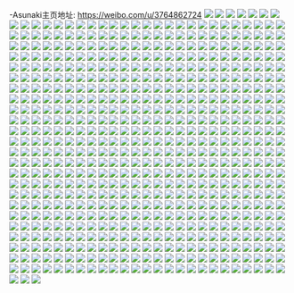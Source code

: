 -Asunaki主页地址: https://weibo.com/u/3764862724 
![](https://wx4.sinaimg.cn/mw2000/e0673f04gy1h95zoyh9xyj20rf10k48s.jpg) 
![](https://wx4.sinaimg.cn/mw2000/e0673f04gy1h95zozw735j21sc2dsb29.jpg) 
![](https://wx4.sinaimg.cn/mw2000/e0673f04gy1h95zp4884jj21201eoqmi.jpg) 
![](https://wx4.sinaimg.cn/mw2000/e0673f04gy1h95zp55djcj20zu20577t.jpg) 
![](https://wx4.sinaimg.cn/mw2000/e0673f04gy1h95zpirlq3j20t9131dtb.jpg) 
![](https://wx4.sinaimg.cn/mw2000/e0673f04gy1h915a7apiej22c0340npf.jpg) 
![](https://wx4.sinaimg.cn/mw2000/e0673f04gy1h915a9j4arj21qp2dsnpd.jpg) 
![](https://wx4.sinaimg.cn/mw2000/e0673f04gy1h915adjakkj22c0340e83.jpg) 
![](https://wx4.sinaimg.cn/mw2000/e0673f04gy1h915ae1xvuj20hr0hfmz5.jpg) 
![](https://wx4.sinaimg.cn/mw2000/e0673f04gy1h915ajzmtuj22c0340b2a.jpg) 
![](https://wx4.sinaimg.cn/mw2000/e0673f04gy1h8u7uqfroyj22c0340e81.jpg) 
![](https://wx4.sinaimg.cn/mw2000/e0673f04gy1h8u7uk922vj21351g7tig.jpg) 
![](https://wx4.sinaimg.cn/mw2000/e0673f04gy1h8u7uplaczj21ld24ie81.jpg) 
![](https://wx4.sinaimg.cn/mw2000/e0673f04gy1h8u9urt3bpj20tm13h4ax.jpg) 
![](https://wx4.sinaimg.cn/mw2000/e0673f04gy1h8u9u593rnj219t19t1fp.jpg) 
![](https://wx4.sinaimg.cn/mw2000/e0673f04gy1h8qqw2k4kmj20u0140afh.jpg) 
![](https://wx4.sinaimg.cn/mw2000/e0673f04gy1h8qqw3yvh4j20u0140ae8.jpg) 
![](https://wx4.sinaimg.cn/mw2000/e0673f04gy1h8qqw3g4b4j20u014043b.jpg) 
![](https://wx4.sinaimg.cn/mw2000/e0673f04gy1h8kn199mrqj226g2wmx6p.jpg) 
![](https://wx4.sinaimg.cn/mw2000/e0673f04gy1h8kn173beuj22c03404qq.jpg) 
![](https://wx4.sinaimg.cn/mw2000/e0673f04gy1h8kn6nt7u0j20mi0u0dip.jpg) 
![](https://wx4.sinaimg.cn/mw2000/e0673f04gy1h8kn182g6cj227h2y81ky.jpg) 
![](https://wx4.sinaimg.cn/mw2000/e0673f04gy1h8kn155xxxj21rk2cqe81.jpg) 
![](https://wx4.sinaimg.cn/mw2000/e0673f04gy1h85w9tmn3vj20u0140dlc.jpg) 
![](https://wx4.sinaimg.cn/mw2000/e0673f04gy1h85w9ssrqgj20u0140q8d.jpg) 
![](https://wx4.sinaimg.cn/mw2000/e0673f04gy1h85w9t6ywkj20u0141afb.jpg) 
![](https://wx4.sinaimg.cn/mw2000/e0673f04gy1h85w9u02v3j20p10xetc2.jpg) 
![](https://wx4.sinaimg.cn/mw2000/e0673f04gy1h7y12mg1lij21hi2n44qp.jpg) 
![](https://wx4.sinaimg.cn/mw2000/e0673f04gy1h7vnfnccjaj20w016oqcw.jpg) 
![](https://wx4.sinaimg.cn/mw2000/e0673f04gy1h7vnfnpupaj20yj1a210s.jpg) 
![](https://wx4.sinaimg.cn/mw2000/e0673f04gy1h7vndjvs7sj20si0sigrb.jpg) 
![](https://wx4.sinaimg.cn/mw2000/e0673f04gy1h7vnfo8f6zj21xo0u04fc.jpg) 
![](https://wx4.sinaimg.cn/mw2000/e0673f04gy1h7vnfmp4kvj21rc0u0qhe.jpg) 
![](https://wx4.sinaimg.cn/mw2000/e0673f04gy1h7vnfrusevj20zu25oqv5.jpg) 
![](https://wx4.sinaimg.cn/mw2000/e0673f04gy1h7vnfv6bfhj20zu1bs4hn.jpg) 
![](https://wx4.sinaimg.cn/mw2000/e0673f04gy1h7nsrfq6m7j20zu1bs13z.jpg) 
![](https://wx4.sinaimg.cn/mw2000/e0673f04gy1h7nsrdmgajj20tu13s7hi.jpg) 
![](https://wx4.sinaimg.cn/mw2000/e0673f04gy1h7nsrgwcruj20vv16htla.jpg) 
![](https://wx4.sinaimg.cn/mw2000/e0673f04gy1h7nsrina27j20uq0uqtfy.jpg) 
![](https://wx4.sinaimg.cn/mw2000/e0673f04gy1h7nsri1vfbj20zu1bsaqv.jpg) 
![](https://wx4.sinaimg.cn/mw2000/e0673f04gy1h7nsu9hn8nj22c03407wh.jpg) 
![](https://wx4.sinaimg.cn/mw2000/e0673f04gy1h7nsrccx6rj20v415hwl2.jpg) 
![](https://wx4.sinaimg.cn/mw2000/e0673f04gy1h7nsreh10jj20s80s8dnz.jpg) 
![](https://wx4.sinaimg.cn/mw2000/e0673f04gy1h7nssm47msj20zu1bsajt.jpg) 
![](https://wx4.sinaimg.cn/mw2000/e0673f04gy1h7eh9e4x8hj20qj13tn4w.jpg) 
![](https://wx4.sinaimg.cn/mw2000/e0673f04gy1h7eh7fuaacj223u35se83.jpg) 
![](https://wx4.sinaimg.cn/mw2000/e0673f04gy1h7eh7nsnavj223u35se82.jpg) 
![](https://wx4.sinaimg.cn/mw2000/e0673f04gy1h7eh7k9wqvj218v1wjdpj.jpg) 
![](https://wx4.sinaimg.cn/mw2000/e0673f04gy1h7eh8foivpj223u35s41n.jpg) 
![](https://wx4.sinaimg.cn/mw2000/e0673f04gy1h7eha7q7jej20lw0xpwk1.jpg) 
![](https://wx4.sinaimg.cn/mw2000/e0673f04gy1h7eh7qykilj221y353npd.jpg) 
![](https://wx4.sinaimg.cn/mw2000/e0673f04gy1h789q1x73uj223u35s7wi.jpg) 
![](https://wx4.sinaimg.cn/mw2000/e0673f04gy1h789ptorfhj22c0340kjm.jpg) 
![](https://wx4.sinaimg.cn/mw2000/e0673f04gy1h789pwx22dj223u35sjwx.jpg) 
![](https://wx4.sinaimg.cn/mw2000/e0673f04gy1h789psq5n7j20i60r9dj7.jpg) 
![](https://wx4.sinaimg.cn/mw2000/e0673f04gy1h789q2uqwsj22c0340e81.jpg) 
![](https://wx4.sinaimg.cn/mw2000/e0673f04gy1h789pzpwhyj223u35s7c1.jpg) 
![](https://wx4.sinaimg.cn/mw2000/e0673f04gy1h789q45jktj21oj2isqv5.jpg) 
![](https://wx4.sinaimg.cn/mw2000/e0673f04gy1h789q53ew3j21dj22ab29.jpg) 
![](https://wx4.sinaimg.cn/mw2000/e0673f04gy1h6vsnhsj4uj20kk0uutfv.jpg) 
![](https://wx4.sinaimg.cn/mw2000/e0673f04gy1h6vsmlfgu7j223u35sb29.jpg) 
![](https://wx4.sinaimg.cn/mw2000/e0673f04gy1h6vsms021xj223u35s4ca.jpg) 
![](https://wx4.sinaimg.cn/mw2000/e0673f04gy1h6vsmmexzuj223u35shdt.jpg) 
![](https://wx4.sinaimg.cn/mw2000/e0673f04gy1h6vsnidwt4j20qu1497ed.jpg) 
![](https://wx4.sinaimg.cn/mw2000/e0673f04gy1h6vsnh9p3wj20mh0xqtgq.jpg) 
![](https://wx4.sinaimg.cn/mw2000/e0673f04gy1h6vsqc46fij20n01dskan.jpg) 
![](https://wx4.sinaimg.cn/mw2000/e0673f04gy1h6vsmkr8tfj21321ml491.jpg) 
![](https://wx4.sinaimg.cn/mw2000/e0673f04gy1h6sht8dy50j211y0lc42q.jpg) 
![](https://wx4.sinaimg.cn/mw2000/e0673f04gy1h6psh3fh3rj20u0140q5s.jpg) 
![](https://wx4.sinaimg.cn/mw2000/e0673f04gy1h6psh2xj3ij20u01400yc.jpg) 
![](https://wx4.sinaimg.cn/mw2000/e0673f04gy1h6psh42ql9j20u0140ag4.jpg) 
![](https://wx4.sinaimg.cn/mw2000/e0673f04gy1h6psh0oziqj20u0140agg.jpg) 
![](https://wx4.sinaimg.cn/mw2000/e0673f04gy1h6psh1euyrj20u0140dko.jpg) 
![](https://wx4.sinaimg.cn/mw2000/e0673f04gy1h6pshw0e63j20u014078i.jpg) 
![](https://wx4.sinaimg.cn/mw2000/e0673f04gy1h6psh54igvj20u0140798.jpg) 
![](https://wx4.sinaimg.cn/mw2000/e0673f04gy1h6psh4m4l5j21hd0u0n77.jpg) 
![](https://wx4.sinaimg.cn/mw2000/e0673f04gy1h6psh01l9mj20u014076t.jpg) 
![](https://wx4.sinaimg.cn/mw2000/e0673f04gy1h6psh1wjzuj20u013xjwy.jpg) 
![](https://wx4.sinaimg.cn/mw2000/e0673f04gy1h6bok1avt3j20u01400um.jpg) 
![](https://wx4.sinaimg.cn/mw2000/e0673f04gy1h6bok0ifpij20u0140aat.jpg) 
![](https://wx4.sinaimg.cn/mw2000/e0673f04gy1h6bok2qnlyj20u0160gpz.jpg) 
![](https://wx4.sinaimg.cn/mw2000/e0673f04gy1h6bok1z7n5j20u0140wg8.jpg) 
![](https://wx4.sinaimg.cn/mw2000/e0673f04gy1h6bok3zo6tj20u0140mzf.jpg) 
![](https://wx4.sinaimg.cn/mw2000/e0673f04gy1h6c7vhg541j20u0140q51.jpg) 
![](https://wx4.sinaimg.cn/mw2000/e0673f04gy1h6c7vgtav9j20u0140go8.jpg) 
![](https://wx4.sinaimg.cn/mw2000/e0673f04gy1h63lx58p2uj21400u07dw.jpg) 
![](https://wx4.sinaimg.cn/mw2000/e0673f04gy1h63lx4okmoj21400u011p.jpg) 
![](https://wx4.sinaimg.cn/mw2000/e0673f04gy1h63lwxjs3fj20u0140dhk.jpg) 
![](https://wx4.sinaimg.cn/mw2000/e0673f04gy1h63lx1lvfoj20u0140jxb.jpg) 
![](https://wx4.sinaimg.cn/mw2000/e0673f04gy1h63lx41kj2j20u0140tgc.jpg) 
![](https://wx4.sinaimg.cn/mw2000/e0673f04gy1h63lwthkzjj20u01400xb.jpg) 
![](https://wx4.sinaimg.cn/mw2000/e0673f04gy1h63lx3es4oj20u013xajz.jpg) 
![](https://wx4.sinaimg.cn/mw2000/e0673f04gy1h63lwyl80pj20u013xadq.jpg) 
![](https://wx4.sinaimg.cn/mw2000/e0673f04gy1h63lx0pbx4j20u013x128.jpg) 
![](https://wx4.sinaimg.cn/mw2000/e0673f04gy1h61zhijlpwj20u0190n3j.jpg) 
![](https://wx4.sinaimg.cn/mw2000/e0673f04gy1h61zheihduj21910u0dgg.jpg) 
![](https://wx4.sinaimg.cn/mw2000/e0673f04gy1h61zhhdfeej20u0190wjt.jpg) 
![](https://wx4.sinaimg.cn/mw2000/e0673f04gy1h61zhg8y4xj20u0190q3i.jpg) 
![](https://wx4.sinaimg.cn/mw2000/e0673f04gy1h61zhf5bbhj21900u0wez.jpg) 
![](https://wx4.sinaimg.cn/mw2000/e0673f04gy1h61zhj7b27j20u0190q7l.jpg) 
![](https://wx4.sinaimg.cn/mw2000/e0673f04gy1h61zhgsuncj20u0190jwb.jpg) 
![](https://wx4.sinaimg.cn/mw2000/e0673f04gy1h61zhhz93lj20u019143e.jpg) 
![](https://wx4.sinaimg.cn/mw2000/e0673f04gy1h61zhfnl2wj20u0190js1.jpg) 
![](https://wx4.sinaimg.cn/mw2000/e0673f04ly1h5y8853b1aj20u0140abi.jpg) 
![](https://wx4.sinaimg.cn/mw2000/e0673f04ly1h5y885g2bbj20u0140q4g.jpg) 
![](https://wx4.sinaimg.cn/mw2000/e0673f04ly1h5y884t6tuj20u0140ta9.jpg) 
![](https://wx4.sinaimg.cn/mw2000/e0673f04ly1h5y885zw17j20u0191wg6.jpg) 
![](https://wx4.sinaimg.cn/mw2000/e0673f04ly1h5y886eaz0j20u0190jt5.jpg) 
![](https://wx4.sinaimg.cn/mw2000/e0673f04ly1h5y8870sslj20u014041f.jpg) 
![](https://wx4.sinaimg.cn/mw2000/e0673f04ly1h5y887wljqj20u0140js0.jpg) 
![](https://wx4.sinaimg.cn/mw2000/e0673f04ly1h5y888c9pfj20u0140jsp.jpg) 
![](https://wx4.sinaimg.cn/mw2000/e0673f04ly1h5y888pkg3j20u0140gnl.jpg) 
![](https://wx4.sinaimg.cn/mw2000/e0673f04gy1h5sjg4fm0pj21sc2dshdt.jpg) 
![](https://wx4.sinaimg.cn/mw2000/e0673f04gy1h5sjg78bsoj21ms26ehdt.jpg) 
![](https://wx4.sinaimg.cn/mw2000/e0673f04gy1h5sjg8aegaj21sb2dse81.jpg) 
![](https://wx4.sinaimg.cn/mw2000/e0673f04gy1h5sjg56w4qj21hh1za4nn.jpg) 
![](https://wx4.sinaimg.cn/mw2000/e0673f04gy1h5sjg91rzzj21lw257dym.jpg) 
![](https://wx4.sinaimg.cn/mw2000/e0673f04gy1h5sjg9xh99j22c0340qv5.jpg) 
![](https://wx4.sinaimg.cn/mw2000/e0673f04gy1h5qvugjpjij21hc0u0k04.jpg) 
![](https://wx4.sinaimg.cn/mw2000/e0673f04gy1h5qdw2da1aj20nh0wvwer.jpg) 
![](https://wx4.sinaimg.cn/mw2000/e0673f04gy1h5qb766e0qj20rf12e75i.jpg) 
![](https://wx4.sinaimg.cn/mw2000/e0673f04gy1h5qb74b9c0j20of0y70z7.jpg) 
![](https://wx4.sinaimg.cn/mw2000/e0673f04gy1h5qb73tjtrj20mj0w278b.jpg) 
![](https://wx4.sinaimg.cn/mw2000/e0673f04gy1h5qb71zlz0j20qd144wk2.jpg) 
![](https://wx4.sinaimg.cn/mw2000/e0673f04gy1h5qbck1zxcj20u4144t8l.jpg) 
![](https://wx4.sinaimg.cn/mw2000/e0673f04gy1h5mh6jjn4kj21k322s7wh.jpg) 
![](https://wx4.sinaimg.cn/mw2000/e0673f04gy1h5mgvt4izhj20n01dq40j.jpg) 
![](https://wx4.sinaimg.cn/mw2000/e0673f04gy1h5mgvrz5h0j20n01dqh2r.jpg) 
![](https://wx4.sinaimg.cn/mw2000/e0673f04gy1h5mgvyvodvj21sg2ds4qp.jpg) 
![](https://wx4.sinaimg.cn/mw2000/e0673f04gy1h5mgvue5tlj20n01dqaqy.jpg) 
![](https://wx4.sinaimg.cn/mw2000/e0673f04gy1h5mgvvj1htj21sc2dskjl.jpg) 
![](https://wx4.sinaimg.cn/mw2000/e0673f04gy1h5mgvzqx60j21sc2dse81.jpg) 
![](https://wx4.sinaimg.cn/mw2000/e0673f04gy1h5mgvqp9oaj20n01dqwtf.jpg) 
![](https://wx4.sinaimg.cn/mw2000/e0673f04gy1h7q6dm1lylj218g0tmq57.jpg) 
![](https://wx4.sinaimg.cn/mw2000/e0673f04gy1h5c5ya56hpj22ds1schdt.jpg) 
![](https://wx4.sinaimg.cn/mw2000/e0673f04gy1h5c5yauecjj220q1ij7wh.jpg) 
![](https://wx4.sinaimg.cn/mw2000/e0673f04gy1h5c5y8rhooj21ah1t2nc9.jpg) 
![](https://wx4.sinaimg.cn/mw2000/e0673f04gy1h5c5y84nv2j21c91vk4fm.jpg) 
![](https://wx4.sinaimg.cn/mw2000/e0673f04gy1h5c5y9guaaj21pa2dsb29.jpg) 
![](https://wx4.sinaimg.cn/mw2000/e0673f04gy1h5c5y7lod4j21tw2k9e81.jpg) 
![](https://wx4.sinaimg.cn/mw2000/e0673f04gy1h4zbqgialoj20tw0glgoh.jpg) 
![](https://wx4.sinaimg.cn/mw2000/e0673f04gy1h4pdsrq0anj20ty0ty7fz.jpg) 
![](https://wx4.sinaimg.cn/mw2000/e0673f04gy1h4pdrbok71j21f01ha7v5.jpg) 
![](https://wx4.sinaimg.cn/mw2000/e0673f04gy1h4pdrdspahj21hb1z2ka3.jpg) 
![](https://wx4.sinaimg.cn/mw2000/e0673f04gy1h4pdreojcjj21h41yuqt1.jpg) 
![](https://wx4.sinaimg.cn/mw2000/e0673f04gy1h4pdrcl25bj21b81qze7i.jpg) 
![](https://wx4.sinaimg.cn/mw2000/e0673f04gy1h4pdrajs7qj21sc2dsqv5.jpg) 
![](https://wx4.sinaimg.cn/mw2000/e0673f04gy1h4dosvp5tvj222o3407wj.jpg) 
![](https://wx4.sinaimg.cn/mw2000/e0673f04gy1h4dot7ndu1j222o340kjn.jpg) 
![](https://wx4.sinaimg.cn/mw2000/e0673f04gy1h4dot9fwfkj222o340x6p.jpg) 
![](https://wx4.sinaimg.cn/mw2000/e0673f04gy1h4dospbltoj22tn1vr4qq.jpg) 
![](https://wx4.sinaimg.cn/mw2000/e0673f04gy1h4doswpxhtj21iz1izkiy.jpg) 
![](https://wx4.sinaimg.cn/mw2000/e0673f04gy1h4dosn6bngj22d2340e81.jpg) 
![](https://wx4.sinaimg.cn/mw2000/e0673f04gy1h4dot2fwmtj21xh2w81kz.jpg) 
![](https://wx4.sinaimg.cn/mw2000/e0673f04gy1h45p03qhqej21b40yetw4.jpg) 
![](https://wx4.sinaimg.cn/mw2000/e0673f04gy1h45p06l6a1j21b70ya1kx.jpg) 
![](https://wx4.sinaimg.cn/mw2000/e0673f04gy1h45p0525dzj21b40ye4qp.jpg) 
![](https://wx4.sinaimg.cn/mw2000/e0673f04gy1h44d50hcw3j21sc2dse81.jpg) 
![](https://wx4.sinaimg.cn/mw2000/e0673f04gy1h44d54e4lvj22c0340hdv.jpg) 
![](https://wx4.sinaimg.cn/mw2000/e0673f04gy1h44d4y7t9ej22c0340b2b.jpg) 
![](https://wx4.sinaimg.cn/mw2000/e0673f04gy1h4nx9bq2mij22c03401ky.jpg) 
![](https://wx4.sinaimg.cn/mw2000/e0673f04gy1h4nx99eldtj22c0340b2b.jpg) 
![](https://wx4.sinaimg.cn/mw2000/e0673f04gy1h42zmqdescj20m10mlwjn.jpg) 
![](https://wx4.sinaimg.cn/mw2000/e0673f04gy1h42zml2vvbj20u01407hx.jpg) 
![](https://wx4.sinaimg.cn/mw2000/e0673f04gy1h42zmn0i8sj21sc2ds4qq.jpg) 
![](https://wx4.sinaimg.cn/mw2000/e0673f04gy1h42zmoo4ebj21sc2dskjm.jpg) 
![](https://wx4.sinaimg.cn/mw2000/e0673f04gy1h42zmpq5fwj21sc2dsu0x.jpg) 
![](https://wx4.sinaimg.cn/mw2000/e0673f04gy1h3ysyl577uj22c0340e81.jpg) 
![](https://wx4.sinaimg.cn/mw2000/e0673f04gy1h3ysyp4w5zj20qj0zdjyg.jpg) 
![](https://wx4.sinaimg.cn/mw2000/e0673f04gy1h3u0xdrgo7j21mk2631kx.jpg) 
![](https://wx4.sinaimg.cn/mw2000/e0673f04gy1h3u0xhqn3lj222s2rqx6p.jpg) 
![](https://wx4.sinaimg.cn/mw2000/e0673f04gy1h3u0xjuuosj22c0340kjl.jpg) 
![](https://wx4.sinaimg.cn/mw2000/e0673f04gy1h3u0zewj5zj20u014w49h.jpg) 
![](https://wx4.sinaimg.cn/mw2000/e0673f04gy1h3u0xkwib5j22dc35s7wi.jpg) 
![](https://wx4.sinaimg.cn/mw2000/e0673f04gy1h3u0xcdvz7j22dc35sx6p.jpg) 
![](https://wx4.sinaimg.cn/mw2000/e0673f04gy1h3u0xgu5r3j20r90sgtfx.jpg) 
![](https://wx4.sinaimg.cn/mw2000/e0673f04gy1h3u0xg6hz6j21sc2dtx6p.jpg) 
![](https://wx4.sinaimg.cn/mw2000/e0673f04gy1h3u0xmbwoxj21sc2dt1ky.jpg) 
![](https://wx4.sinaimg.cn/mw2000/e0673f04gy1h3o9v1hx76j21r0340kjl.jpg) 
![](https://wx4.sinaimg.cn/mw2000/e0673f04gy1h3o9v2pbljj21r0340e81.jpg) 
![](https://wx4.sinaimg.cn/mw2000/e0673f04gy1h3o9vaenq3j21c92dswuh.jpg) 
![](https://wx4.sinaimg.cn/mw2000/e0673f04gy1h3o9v3w9ldj20h30h3wgp.jpg) 
![](https://wx4.sinaimg.cn/mw2000/e0673f04gy1h3o9v3hvr2j226t1kaao6.jpg) 
![](https://wx4.sinaimg.cn/mw2000/e0673f04gy1h3o9v9dm1dj21c92ds7sc.jpg) 
![](https://wx4.sinaimg.cn/mw2000/e0673f04gy1h3o9v831lqj22c0340npf.jpg) 
![](https://wx4.sinaimg.cn/mw2000/e0673f04gy1h3o9v9weykj210p1t8dxp.jpg) 
![](https://wx4.sinaimg.cn/mw2000/e0673f04gy1h3i7x6gq2cj20pk0zeqb6.jpg) 
![](https://wx4.sinaimg.cn/mw2000/e0673f04gy1h3i7xcrx43j20u01hc7dq.jpg) 
![](https://wx4.sinaimg.cn/mw2000/e0673f04gy1h3i7xh3rf1j20u016jdoj.jpg) 
![](https://wx4.sinaimg.cn/mw2000/e0673f04gy1h3i7xf3svlj20u01hcamq.jpg) 
![](https://wx4.sinaimg.cn/mw2000/e0673f04gy1h3i7x7ggytj20u0160q86.jpg) 
![](https://wx4.sinaimg.cn/mw2000/e0673f04gy1h3i7xdt1boj20km10n7ak.jpg) 
![](https://wx4.sinaimg.cn/mw2000/e0673f04gy1h3i7xaixbfj20u01407b2.jpg) 
![](https://wx4.sinaimg.cn/mw2000/e0673f04gy1h3i7x8debdj20u0140tcy.jpg) 
![](https://wx4.sinaimg.cn/mw2000/e0673f04gy1h3i7x978o0j20u01400zc.jpg) 
![](https://wx4.sinaimg.cn/mw2000/e0673f04gy1h3et69bfiaj21yw2mj7wh.jpg) 
![](https://wx4.sinaimg.cn/mw2000/e0673f04gy1h3et6730opj21k322th7r.jpg) 
![](https://wx4.sinaimg.cn/mw2000/e0673f04gy1h3et69tssqj21bq2cu4qp.jpg) 
![](https://wx4.sinaimg.cn/mw2000/e0673f04gy1h3et6b7ce5j21qz2mhhdt.jpg) 
![](https://wx4.sinaimg.cn/mw2000/e0673f04gy1h3et6u5nfmj214s14snfw.jpg) 
![](https://wx4.sinaimg.cn/mw2000/e0673f04gy1h3et6fqdxzj216o23vx6p.jpg) 
![](https://wx4.sinaimg.cn/mw2000/e0673f04gy1h3et6br8e7j21a52a1wz8.jpg) 
![](https://wx4.sinaimg.cn/mw2000/e0673f04gy1h3et65sye0j21sc2dsqtd.jpg) 
![](https://wx4.sinaimg.cn/mw2000/e0673f04gy1h3et6gcqixj21sc2dsx3l.jpg) 
![](https://wx4.sinaimg.cn/mw2000/e0673f04gy1h2rzu5l9s2j20n01dsnht.jpg) 
![](https://wx4.sinaimg.cn/mw2000/e0673f04gy1h2rzu6uchdj21xk2kr4qp.jpg) 
![](https://wx4.sinaimg.cn/mw2000/e0673f04gy1h2rzu8x0vmj21nk27e4qp.jpg) 
![](https://wx4.sinaimg.cn/mw2000/e0673f04gy1h2rzubq7jjj224f2twkjm.jpg) 
![](https://wx4.sinaimg.cn/mw2000/e0673f04gy1h2rzu64ig8j20u0140ajd.jpg) 
![](https://wx4.sinaimg.cn/mw2000/e0673f04gy1h2rzuey4ctj20mr0tvqaj.jpg) 
![](https://wx4.sinaimg.cn/mw2000/e0673f04gy1h2rzudgtxzj20n00ul7an.jpg) 
![](https://wx4.sinaimg.cn/mw2000/e0673f04gy1h2rzucpfl3j21ok28r4qp.jpg) 
![](https://wx4.sinaimg.cn/mw2000/e0673f04gy1h2f8g8fwh5j21ds0n0ta0.jpg) 
![](https://wx4.sinaimg.cn/mw2000/e0673f04gy1h2f8gc5rt0j21ds0n07kh.jpg) 
![](https://wx4.sinaimg.cn/mw2000/e0673f04gy1h2f8gfmqtfj21ds0n0nla.jpg) 
![](https://wx4.sinaimg.cn/mw2000/e0673f04gy1h2777t5nfuj21d31tb4jl.jpg) 
![](https://wx4.sinaimg.cn/mw2000/e0673f04gy1h2777xa1xwj21i02007t3.jpg) 
![](https://wx4.sinaimg.cn/mw2000/e0673f04gy1h2777s5kn2j21sc2ds7wh.jpg) 
![](https://wx4.sinaimg.cn/mw2000/e0673f04gy1h277enxpl8j20u014016q.jpg) 
![](https://wx4.sinaimg.cn/mw2000/e0673f04gy1h277daw8pej20ml0mlwfi.jpg) 
![](https://wx4.sinaimg.cn/mw2000/e0673f04gy1h277e57ykmj20ty13wqf5.jpg) 
![](https://wx4.sinaimg.cn/mw2000/e0673f04gy1h2777wmzxgj21sc2dsk9m.jpg) 
![](https://wx4.sinaimg.cn/mw2000/e0673f04gy1h2777qqyrjj21sc2ds4qp.jpg) 
![](https://wx4.sinaimg.cn/mw2000/e0673f04gy1h2777vtfq8j21sc2ds4qp.jpg) 
![](https://wx4.sinaimg.cn/mw2000/e0673f04gy1h1o1i45ushj21f71vb7tv.jpg) 
![](https://wx4.sinaimg.cn/mw2000/e0673f04gy1h1o1i856czj20pa0xqwl9.jpg) 
![](https://wx4.sinaimg.cn/mw2000/e0673f04gy1h1o1i7gepkj22c0340kjm.jpg) 
![](https://wx4.sinaimg.cn/mw2000/e0673f04gy1h1o1ia3fbmj227h2xy1ky.jpg) 
![](https://wx4.sinaimg.cn/mw2000/e0673f04gy1h1o1vxmhexj20lo0swwkm.jpg) 
![](https://wx4.sinaimg.cn/mw2000/e0673f04gy1h1o1i6b2igj22c0340kjm.jpg) 
![](https://wx4.sinaimg.cn/mw2000/e0673f04gy1h1o1lpgxrxj20n00lo42b.jpg) 
![](https://wx4.sinaimg.cn/mw2000/e0673f04gy1h1o1iceplcj20r7109wk3.jpg) 
![](https://wx4.sinaimg.cn/mw2000/e0673f04gy1h1o1loa48vj21ho1zjqlf.jpg) 
![](https://wx4.sinaimg.cn/mw2000/e0673f04gy1h1o1lpzjvnj227z2yn4qp.jpg) 
![](https://wx4.sinaimg.cn/mw2000/e0673f04gy1h1o1uq1kw6j22c0340hdu.jpg) 
![](https://wx4.sinaimg.cn/mw2000/e0673f04gy1h1o1ibz6x9j22c0340x6p.jpg) 
![](https://wx4.sinaimg.cn/mw2000/e0673f04gy1h1o1icvhw3j21a21pe1a6.jpg) 
![](https://wx4.sinaimg.cn/mw2000/e0673f04gy1h1o1iedqz9j21ef1v84l7.jpg) 
![](https://wx4.sinaimg.cn/mw2000/e0673f04gy1h1lr70fg1oj20u00hnafy.jpg) 
![](https://wx4.sinaimg.cn/mw2000/e0673f04gy1h1lr8752yrj20u00gvtd1.jpg) 
![](https://wx4.sinaimg.cn/mw2000/e0673f04gy1h1lr7ojbm8j20ty0gw0xh.jpg) 
![](https://wx4.sinaimg.cn/mw2000/e0673f04gy1h1h57eitauj215o2bdtyp.jpg) 
![](https://wx4.sinaimg.cn/mw2000/e0673f04gy1h1h57do99vj215o0rpjyr.jpg) 
![](https://wx4.sinaimg.cn/mw2000/e0673f04gy1h1h57d9m3xj21ty17ztzp.jpg) 
![](https://wx4.sinaimg.cn/mw2000/e0673f04gy1h126zkiyasj21sc2ds4qq.jpg) 
![](https://wx4.sinaimg.cn/mw2000/e0673f04gy1h126zohnrhj22c03407wk.jpg) 
![](https://wx4.sinaimg.cn/mw2000/e0673f04gy1h126zq4nbej215o334e81.jpg) 
![](https://wx4.sinaimg.cn/mw2000/e0673f04gy1h126zg16y7j22c033t1ky.jpg) 
![](https://wx4.sinaimg.cn/mw2000/e0673f04gy1h126zi8blwj21wv2ji4qq.jpg) 
![](https://wx4.sinaimg.cn/mw2000/e0673f04gy1h126zgr4tej22c033ru0x.jpg) 
![](https://wx4.sinaimg.cn/mw2000/e0673f04gy1h126zfa4kwj21ge1xutoq.jpg) 
![](https://wx4.sinaimg.cn/mw2000/e0673f04gy1h126zpf3ykj20qk3d7b29.jpg) 
![](https://wx4.sinaimg.cn/mw2000/e0673f04gy1h126zetqojj215o2p8b29.jpg) 
![](https://wx4.sinaimg.cn/mw2000/e0673f04gy1h126zl0skpj21pj2a0196.jpg) 
![](https://wx4.sinaimg.cn/mw2000/e0673f04gy1h0y1qd6t8aj20zo1bj1kx.jpg) 
![](https://wx4.sinaimg.cn/mw2000/e0673f04gy1h0y1qqpduyj20uv156k1v.jpg) 
![](https://wx4.sinaimg.cn/mw2000/e0673f04gy1h0y1qq4yzlj21ei1vc4la.jpg) 
![](https://wx4.sinaimg.cn/mw2000/e0673f04gy1h0y1v9l21hj20xc3pcu0x.jpg) 
![](https://wx4.sinaimg.cn/mw2000/e0673f04gy1h0y1xcx7pqj20tu13uka4.jpg) 
![](https://wx4.sinaimg.cn/mw2000/e0673f04gy1gzxy2yvlwnj20a10ddq38.jpg) 
![](https://wx4.sinaimg.cn/mw2000/e0673f04gy1gzxxfqoevvj21i5207hdt.jpg) 
![](https://wx4.sinaimg.cn/mw2000/e0673f04gy1gzxwxqvh1rj21sc2dsx6r.jpg) 
![](https://wx4.sinaimg.cn/mw2000/e0673f04gy1gzxwxsbkhqj21i720ahdt.jpg) 
![](https://wx4.sinaimg.cn/mw2000/e0673f04gy1gz3y1ej1icj21o0280b29.jpg) 
![](https://wx4.sinaimg.cn/mw2000/e0673f04gy1gz3y1cqj1fj21o0280b29.jpg) 
![](https://wx4.sinaimg.cn/mw2000/e0673f04gy1gz3y1gq1jyj224w2ujqv5.jpg) 
![](https://wx4.sinaimg.cn/mw2000/e0673f04gy1gz3y1n30y0j21o02807wh.jpg) 
![](https://wx4.sinaimg.cn/mw2000/e0673f04gy1gz3y1ifefej21e81uznl3.jpg) 
![](https://wx4.sinaimg.cn/mw2000/e0673f04gy1gz3y1hsi6vj21tz2fzb29.jpg) 
![](https://wx4.sinaimg.cn/mw2000/e0673f04gy1gz3y1l0dzfj21o0280e81.jpg) 
![](https://wx4.sinaimg.cn/mw2000/e0673f04gy1gz3y1nn3jgj20ru15q48q.jpg) 
![](https://wx4.sinaimg.cn/mw2000/e0673f04gy1gzxyr66spmj21o02807wi.jpg) 
![](https://wx4.sinaimg.cn/mw2000/e0673f04gy1gxfu35la3jj218l18lh0h.jpg) 
![](https://wx4.sinaimg.cn/mw2000/e0673f04gy1gxfu34ys2yj21hb1hbb0l.jpg) 
![](https://wx4.sinaimg.cn/mw2000/e0673f04gy1gxfu36evk3j21ef1v81kx.jpg) 
![](https://wx4.sinaimg.cn/mw2000/e0673f04gy1gxfu3enewqj22fi340b2a.jpg) 
![](https://wx4.sinaimg.cn/mw2000/e0673f04gy1gxfu38322nj22fi340kjm.jpg) 
![](https://wx4.sinaimg.cn/mw2000/e0673f04gy1gxfu34361qj21ie20j4qp.jpg) 
![](https://wx4.sinaimg.cn/mw2000/e0673f04gy1gwvaa5iv4vj20lf122dl2.jpg) 
![](https://wx4.sinaimg.cn/mw2000/e0673f04gy1gwvaa8s129j21ha0tzk2j.jpg) 
![](https://wx4.sinaimg.cn/mw2000/e0673f04gy1gwvaa3m2vnj21ch0rati4.jpg) 
![](https://wx4.sinaimg.cn/mw2000/e0673f04gy1gwvaakuujoj21ha0tzk6t.jpg) 
![](https://wx4.sinaimg.cn/mw2000/e0673f04gy1gwvaag3j67j20t71fxgww.jpg) 
![](https://wx4.sinaimg.cn/mw2000/e0673f04gy1gwvaacgkysj21ha0tzaly.jpg) 
![](https://wx4.sinaimg.cn/mw2000/e0673f04gy1gwrj7tk40jj20r21c3nbx.jpg) 
![](https://wx4.sinaimg.cn/mw2000/e0673f04gy1gwrj7rskvgj20pj0y1grj.jpg) 
![](https://wx4.sinaimg.cn/mw2000/e0673f04gy1gwrj7sj0ecj21fq2jynpd.jpg) 
![](https://wx4.sinaimg.cn/mw2000/e0673f04gy1gwrj7qyszej215s229njv.jpg) 
![](https://wx4.sinaimg.cn/mw2000/e0673f04gy1gwrj7t0vmsj20sw1fch2o.jpg) 
![](https://wx4.sinaimg.cn/mw2000/e0673f04gy1gwrj7rey7ij20tz1h7gwk.jpg) 
![](https://wx4.sinaimg.cn/mw2000/e0673f04gy1gwnvk09i9ej21cu0rh7j2.jpg) 
![](https://wx4.sinaimg.cn/mw2000/e0673f04gy1gwnvk53aj8j21ha0tzwxo.jpg) 
![](https://wx4.sinaimg.cn/mw2000/e0673f04gy1gwnvk2wwu8j20tz1hbdne.jpg) 
![](https://wx4.sinaimg.cn/mw2000/e0673f04gy1gwnvk299q2j20tz1hbaif.jpg) 
![](https://wx4.sinaimg.cn/mw2000/e0673f04gy1gwnvk4iqcvj21ha0tz4ld.jpg) 
![](https://wx4.sinaimg.cn/mw2000/e0673f04gy1gwnvk1oodnj20tz1hbgvw.jpg) 
![](https://wx4.sinaimg.cn/mw2000/e0673f04gy1gwnvk5tu0sj20p618rwqf.jpg) 
![](https://wx4.sinaimg.cn/mw2000/e0673f04gy1gwnvjznavfj21hc0zk1e7.jpg) 
![](https://wx4.sinaimg.cn/mw2000/e0673f04gy1gwnvk42ykbj21430mkn74.jpg) 
![](https://wx4.sinaimg.cn/mw2000/e0673f04gy1gwgyqr0k5ij21si2e0e81.jpg) 
![](https://wx4.sinaimg.cn/mw2000/e0673f04gy1gwfto2gpllj20ru2bi7wh.jpg) 
![](https://wx4.sinaimg.cn/mw2000/e0673f04gy1gwftbcrty0j22by2by7wi.jpg) 
![](https://wx4.sinaimg.cn/mw2000/e0673f04gy1gwftbiek8pj22c02c0kjm.jpg) 
![](https://wx4.sinaimg.cn/mw2000/e0673f04gy1gwftbb5gvej22242qtnpd.jpg) 
![](https://wx4.sinaimg.cn/mw2000/e0673f04gy1gwftdvr41jj213j1gqqn1.jpg) 
![](https://wx4.sinaimg.cn/mw2000/e0673f04gy1gwdlgfxo2qj20ru33cb29.jpg) 
![](https://wx4.sinaimg.cn/mw2000/0046MYMkgy1gvjg8d7vvxj61dm1xh4nk02.jpg) 
![](https://wx4.sinaimg.cn/mw2000/0046MYMkgy1gvjg8acgqoj61ne277kjl02.jpg) 
![](https://wx4.sinaimg.cn/mw2000/0046MYMkgy1gvjg8en5hkj61e21uqu0x02.jpg) 
![](https://wx4.sinaimg.cn/mw2000/0046MYMkgy1gvjg87krdpj62c0340npe02.jpg) 
![](https://wx4.sinaimg.cn/mw2000/e0673f04gy1gzqqxmaedzj21iz21be6g.jpg) 
![](https://wx4.sinaimg.cn/mw2000/e0673f04gy1gzqqvtx68jj22c0340b29.jpg) 
![](https://wx4.sinaimg.cn/mw2000/0046MYMkgy1gv9d3s7nkxj62c0340kjl02.jpg) 
![](https://wx4.sinaimg.cn/mw2000/0046MYMkgy1gv9dbf8x04j62c03401kx02.jpg) 
![](https://wx4.sinaimg.cn/mw2000/0046MYMkgy1gv9d5tf9m7j61x82kbe6102.jpg) 
![](https://wx4.sinaimg.cn/mw2000/0046MYMkgy1gv9d3qwsp7j61o0280b2a02.jpg) 
![](https://wx4.sinaimg.cn/mw2000/0046MYMkgy1gv9dbe5i3fj60u01hcjrj02.jpg) 
![](https://wx4.sinaimg.cn/mw2000/0046MYMkgy1gv9d3niocbj61731lg45902.jpg) 
![](https://wx4.sinaimg.cn/mw2000/0046MYMkgy1gv28quxyo5j61o0280u0y02.jpg) 
![](https://wx4.sinaimg.cn/mw2000/0046MYMkgy1gv28qqgovvj61o0280qv602.jpg) 
![](https://wx4.sinaimg.cn/mw2000/0046MYMkgy1gv28qx5nehj61ez1vz1kx02.jpg) 
![](https://wx4.sinaimg.cn/mw2000/0046MYMkgy1gv294wrrvlj62c03407wk02.jpg) 
![](https://wx4.sinaimg.cn/mw2000/0046MYMkgy1gv295ijuwfj62c0340qv602.jpg) 
![](https://wx4.sinaimg.cn/mw2000/0046MYMkgy1gv294syya2j63402c0qv502.jpg) 
![](https://wx4.sinaimg.cn/mw2000/0046MYMkgy1gv1a4wr2bej61o0280u0x02.jpg) 
![](https://wx4.sinaimg.cn/mw2000/0046MYMkgy1gv1a7nb60zj63402c01kz02.jpg) 
![](https://wx4.sinaimg.cn/mw2000/0046MYMkgy1gv1a530nroj61h81yze8102.jpg) 
![](https://wx4.sinaimg.cn/mw2000/0046MYMkgy1gv1a5rgvrxj62801o0qv502.jpg) 
![](https://wx4.sinaimg.cn/mw2000/0046MYMkgy1gv1a7hb3rej62c0340u0x02.jpg) 
![](https://wx4.sinaimg.cn/mw2000/0046MYMkgy1gv1a5c1kxyj61nz280qv502.jpg) 
![](https://wx4.sinaimg.cn/mw2000/0046MYMkgy1gv1a5xnfxij62801o0qv502.jpg) 
![](https://wx4.sinaimg.cn/mw2000/0046MYMkgy1gv1a7crotuj62c0340x6p02.jpg) 
![](https://wx4.sinaimg.cn/mw2000/0046MYMkgy1gv1a4fk57hj61o0280u0x02.jpg) 
![](https://wx4.sinaimg.cn/mw2000/0046MYMkgy1guklvf2u2hj61pz326hco02.jpg) 
![](https://wx4.sinaimg.cn/mw2000/0046MYMkgy1guklv9t3bij61600nmdj302.jpg) 
![](https://wx4.sinaimg.cn/mw2000/0046MYMkgy1guklvdq4fbj620m2ot7wh02.jpg) 
![](https://wx4.sinaimg.cn/mw2000/0046MYMkgy1gukm07dyo1j61r03401hn02.jpg) 
![](https://wx4.sinaimg.cn/mw2000/0046MYMkgy1gukm05zwukj61r0340u0x02.jpg) 
![](https://wx4.sinaimg.cn/mw2000/0046MYMkgy1guklwnenxqj60mh13zaxm02.jpg) 
![](https://wx4.sinaimg.cn/mw2000/0046MYMkgy1guf9lkk7n5j61001c1h2t02.jpg) 
![](https://wx4.sinaimg.cn/mw2000/0046MYMkgy1guf9ldgroaj61fh21pqp002.jpg) 
![](https://wx4.sinaimg.cn/mw2000/0046MYMkgy1guf9lmz2umj61sc2ds4qp02.jpg) 
![](https://wx4.sinaimg.cn/mw2000/0046MYMkgy1guf9l2l4xsj61it212b2902.jpg) 
![](https://wx4.sinaimg.cn/mw2000/0046MYMkgy1guf9lhty8nj61sc2dsb2902.jpg) 
![](https://wx4.sinaimg.cn/mw2000/0046MYMkgy1guf9l8ogxjj61o024hkjl02.jpg) 
![](https://wx4.sinaimg.cn/mw2000/0046MYMkgy1guf9kyx2ptj61fd1wi7wh02.jpg) 
![](https://wx4.sinaimg.cn/mw2000/0046MYMkgy1guf9lounk7j615a1j2ndp02.jpg) 
![](https://wx4.sinaimg.cn/mw2000/0046MYMkgy1guf9lsh7jfj61jx22l7wh02.jpg) 
![](https://wx4.sinaimg.cn/mw2000/e0673f04gy1gqwb8ezub0j20qo0qowhe.jpg) 
![](https://wx4.sinaimg.cn/mw2000/0046MYMkgy1gu25jyrekmj61kw1kwb2902.jpg) 
![](https://wx4.sinaimg.cn/mw2000/0046MYMkgy1gu27l4rpfrj61lu2547wh02.jpg) 
![](https://wx4.sinaimg.cn/mw2000/e0673f04gy1gtbv1c7z9bj21gz1ynnpd.jpg) 
![](https://wx4.sinaimg.cn/mw2000/e0673f04gy1gtbv17ywl6j21fk1wrhdt.jpg) 
![](https://wx4.sinaimg.cn/mw2000/e0673f04gy1gtbv1a4hnzj21o0280x6p.jpg) 
![](https://wx4.sinaimg.cn/mw2000/e0673f04gy1gtbv169r3lj21jy1jytot.jpg) 
![](https://wx4.sinaimg.cn/mw2000/e0673f04gy1gtbv13qdfaj21bf1bftve.jpg) 
![](https://wx4.sinaimg.cn/mw2000/0046MYMkgy1gtbv1f3t0jj62c02c04qp02.jpg) 
![](https://wx4.sinaimg.cn/mw2000/e0673f04gy1gt890jjcn9j20q10q1gmi.jpg) 
![](https://wx4.sinaimg.cn/mw2000/e0673f04gy1gt890k9fiij20pj0pjwfc.jpg) 
![](https://wx4.sinaimg.cn/mw2000/e0673f04gy1gt66ao4g7tj21wt1wtu0x.jpg) 
![](https://wx4.sinaimg.cn/mw2000/e0673f04gy1gt66aqv8bxj21pu1pu1kx.jpg) 
![](https://wx4.sinaimg.cn/mw2000/e0673f04gy1gt66ce7dj1j20h00h0n2a.jpg) 
![](https://wx4.sinaimg.cn/mw2000/e0673f04gy1gt66eizvltj21bo1bok24.jpg) 
![](https://wx4.sinaimg.cn/mw2000/e0673f04gy1gt66ek2jzej20h90h9mzf.jpg) 
![](https://wx4.sinaimg.cn/mw2000/e0673f04gy1gt66eqax0sj22c0340kjm.jpg) 
![](https://wx4.sinaimg.cn/mw2000/e0673f04gy1gsowxzb7f5j21o0280qv6.jpg) 
![](https://wx4.sinaimg.cn/mw2000/e0673f04gy1gsowyafczrj21o0280kjm.jpg) 
![](https://wx4.sinaimg.cn/mw2000/e0673f04gy1gsowxk9jdbj21o0280npe.jpg) 
![](https://wx4.sinaimg.cn/mw2000/e0673f04gy1gs2ec486d5j221x21xnjp.jpg) 
![](https://wx4.sinaimg.cn/mw2000/e0673f04gy1gs2e2mtd0cj22c0340x5c.jpg) 
![](https://wx4.sinaimg.cn/mw2000/0046MYMkgy1gs2e2oukjwj62c0340nnw02.jpg) 
![](https://wx4.sinaimg.cn/mw2000/e0673f04gy1gsgkfbvmspj22c03407wh.jpg) 
![](https://wx4.sinaimg.cn/mw2000/e0673f04gy1gsgkfavub0j22c0340kjl.jpg) 
![](https://wx4.sinaimg.cn/mw2000/e0673f04gy1gsgkfcowisj21bv1rt7iz.jpg) 
![](https://wx4.sinaimg.cn/mw2000/e0673f04gy1gsgkirjmg2j21o0280hdx.jpg) 
![](https://wx4.sinaimg.cn/mw2000/e0673f04gy1gsgkik2e4xj21o02807wl.jpg) 
![](https://wx4.sinaimg.cn/mw2000/e0673f04gy1gsgkj7uloyj20u0140e81.jpg) 
![](https://wx4.sinaimg.cn/mw2000/e0673f04gy1gs89tuu3zkj221z2qmnjv.jpg) 
![](https://wx4.sinaimg.cn/mw2000/e0673f04gy1gs89ttkx2lj22c0340hdt.jpg) 
![](https://wx4.sinaimg.cn/mw2000/0046MYMkgy1gs89u0l20qj62c0340tmb02.jpg) 
![](https://wx4.sinaimg.cn/mw2000/e0673f04gy1gs89u44is0j22c03407wi.jpg) 
![](https://wx4.sinaimg.cn/mw2000/e0673f04gy1gs89txpws6j22c0340x6p.jpg) 
![](https://wx4.sinaimg.cn/mw2000/e0673f04gy1gs89tywhu2j22c0340jyz.jpg) 
![](https://wx4.sinaimg.cn/mw2000/e0673f04gy1gs496ii9raj21jy1jyayq.jpg) 
![](https://wx4.sinaimg.cn/mw2000/e0673f04gy1gs496fdy94j20nc0nctee.jpg) 
![](https://wx4.sinaimg.cn/mw2000/e0673f04gy1gs49giso3yj223s1kr1kx.jpg) 
![](https://wx4.sinaimg.cn/mw2000/e0673f04gy1gs499i1w2kj20dy0dyjvr.jpg) 
![](https://wx4.sinaimg.cn/mw2000/e0673f04gy1gs49edtobuj20g50g5thc.jpg) 
![](https://wx4.sinaimg.cn/mw2000/e0673f04gy1gs498py4ubj22c0340b29.jpg) 
![](https://wx4.sinaimg.cn/mw2000/e0673f04gy1gruvskt3iwj20gu0guacy.jpg) 
![](https://wx4.sinaimg.cn/mw2000/e0673f04gy1gruw0p62ybj20hy0hy78y.jpg) 
![](https://wx4.sinaimg.cn/mw2000/e0673f04gy1gruvu69iyhj221x21xnjp.jpg) 
![](https://wx4.sinaimg.cn/mw2000/e0673f04gy1gruvt1o4s9j22c02c0arc.jpg) 
![](https://wx4.sinaimg.cn/mw2000/e0673f04gy1gruvsvl4u2j22c0340hdt.jpg) 
![](https://wx4.sinaimg.cn/mw2000/e0673f04gy1gsurogzcvej203t03ta9z.jpg) 
![](https://wx4.sinaimg.cn/mw2000/e0673f04gy1grsepd103oj20i30gm000.jpg) 
![](https://wx4.sinaimg.cn/mw2000/e0673f04gy1grjbzq14q5j22c0340qv6.jpg) 
![](https://wx4.sinaimg.cn/mw2000/e0673f04gy1grjbztzwv8j22c0340kjn.jpg) 
![](https://wx4.sinaimg.cn/mw2000/e0673f04gy1grjbzweuklj22c0340e82.jpg) 
![](https://wx4.sinaimg.cn/mw2000/e0673f04gy1grjbzhmupbj21vk2i2awd.jpg) 
![](https://wx4.sinaimg.cn/mw2000/e0673f04gy1grjbzj2klsj21xh2klke4.jpg) 
![](https://wx4.sinaimg.cn/mw2000/e0673f04gy1grjbznoc60j21o0280u0y.jpg) 
![](https://wx4.sinaimg.cn/mw2000/e0673f04gy1gre6xhetodj20ke0dl3zw.jpg) 
![](https://wx4.sinaimg.cn/mw2000/e0673f04gy1grcbwrjhsej21kc235qv8.jpg) 
![](https://wx4.sinaimg.cn/mw2000/e0673f04gy1grcbwz1a6ij21vy2inx6u.jpg) 
![](https://wx4.sinaimg.cn/mw2000/e0673f04gy1grcbwnvqfhj22472tmx6w.jpg) 
![](https://wx4.sinaimg.cn/mw2000/e0673f04gy1grcbx4fapdj22by340e87.jpg) 
![](https://wx4.sinaimg.cn/mw2000/e0673f04gy1grcbww382vj21j521knpf.jpg) 
![](https://wx4.sinaimg.cn/mw2000/e0673f04gy1grcbwtsthej21o0280e84.jpg) 
![](https://wx4.sinaimg.cn/mw2000/e0673f04gy1gpjlynj5d2j21g81xnb2c.jpg) 
![](https://wx4.sinaimg.cn/mw2000/e0673f04gy1gpjlykum3yj21o323nkjp.jpg) 
![](https://wx4.sinaimg.cn/mw2000/e0673f04gy1gpjlyp06vhj21fv1x61kz.jpg) 
![](https://wx4.sinaimg.cn/mw2000/e0673f04gy1gpjlyqpf8xj21j91j9hdv.jpg) 
![](https://wx4.sinaimg.cn/mw2000/e0673f04gy1gpjlylra6wj21u42g54qp.jpg) 
![](https://wx4.sinaimg.cn/mw2000/e0673f04gy1gpjlysijbcj216p16pjx7.jpg) 
![](https://wx4.sinaimg.cn/mw2000/e0673f04ly1gpcdv78lfuj20ya0ya7wh.jpg) 
![](https://wx4.sinaimg.cn/mw2000/e0673f04ly1gpcdv7xj22j212j12jh5s.jpg) 
![](https://wx4.sinaimg.cn/mw2000/e0673f04ly1gpcdv915z1j20sg0sgdz4.jpg) 
![](https://wx4.sinaimg.cn/mw2000/e0673f04ly1gpcdv7m0rlj215j15j0yg.jpg) 
![](https://wx4.sinaimg.cn/mw2000/e0673f04ly1gpcdv89tqcj21d21d2tdw.jpg) 
![](https://wx4.sinaimg.cn/mw2000/e0673f04ly1gpcdv8lvowj20t30t342o.jpg) 
![](https://wx4.sinaimg.cn/mw2000/e0673f04ly1gozxd5e7irj21w02io7wh.jpg) 
![](https://wx4.sinaimg.cn/mw2000/e0673f04ly1gozxjsjfchj218d18dwq5.jpg) 
![](https://wx4.sinaimg.cn/mw2000/e0673f04ly1gozxlllzazj21sc1sc7wh.jpg) 
![](https://wx4.sinaimg.cn/mw2000/e0673f04gy1gsurees1b9j211g11g49x.jpg) 
![](https://wx4.sinaimg.cn/mw2000/e0673f04gy1gsureinwjkj21wd1wdhdt.jpg) 
![](https://wx4.sinaimg.cn/mw2000/e0673f04gy1gsuren43hfj216j1kpaz6.jpg) 
![](https://wx4.sinaimg.cn/mw2000/e0673f04ly1godmlkfpxtj21o0280x6p.jpg) 
![](https://wx4.sinaimg.cn/mw2000/e0673f04ly1gobih4utwdj20rx0rx7sx.jpg) 
![](https://wx4.sinaimg.cn/mw2000/e0673f04ly1gobia3kuhxj21c71c71cz.jpg) 
![](https://wx4.sinaimg.cn/mw2000/e0673f04ly1gobia36thpj214t14ttkw.jpg) 
![](https://wx4.sinaimg.cn/mw2000/e0673f04ly1gnvdve8unbj23402c01gl.jpg) 
![](https://wx4.sinaimg.cn/mw2000/e0673f04ly1gnvdvi9k00j23402c0nbo.jpg) 
![](https://wx4.sinaimg.cn/mw2000/e0673f04gy1gnngbyil07j21o01o07wh.jpg) 
![](https://wx4.sinaimg.cn/mw2000/e0673f04gy1gnngelei5mj20u00u01kx.jpg) 
![](https://wx4.sinaimg.cn/mw2000/e0673f04gy1gnngj7tl3sj20oc0ocqj4.jpg) 
![](https://wx4.sinaimg.cn/mw2000/e0673f04gy1gnngc2m5awj216l16lh8p.jpg) 
![](https://wx4.sinaimg.cn/mw2000/e0673f04gy1gnngc55oaxj21hy1hy7uu.jpg) 
![](https://wx4.sinaimg.cn/mw2000/e0673f04gy1gnngfb60y1j219o19oqbd.jpg) 
![](https://wx4.sinaimg.cn/mw2000/e0673f04ly1gn9du3z47sj20q4340npd.jpg) 
![](https://wx4.sinaimg.cn/mw2000/e0673f04ly1glo402vp0hj208p08p0t2.jpg) 
![](https://wx4.sinaimg.cn/mw2000/e0673f04ly1glo402o0ppj208o08ojrt.jpg) 
![](https://wx4.sinaimg.cn/mw2000/e0673f04ly1gktmy2s45ij21k62c0wrw.jpg) 
![](https://wx4.sinaimg.cn/mw2000/e0673f04ly1gktmy0momyj20tw18tgsh.jpg) 
![](https://wx4.sinaimg.cn/mw2000/e0673f04ly1gktmy1uztbj21001hzgw2.jpg) 
![](https://wx4.sinaimg.cn/mw2000/e0673f04ly1gktmy9l7dkj24mo334hdt.jpg) 
![](https://wx4.sinaimg.cn/mw2000/e0673f04ly1gktmy7ygcyj23yu2n8hdu.jpg) 
![](https://wx4.sinaimg.cn/mw2000/e0673f04ly1gktmy5nd93j24mo334qv6.jpg) 
![](https://wx4.sinaimg.cn/mw2000/e0673f04ly1gmxj9lml0lj21sh2oqwyk.jpg) 
![](https://wx4.sinaimg.cn/mw2000/e0673f04ly1gktn125tvkj21xk2wcnl4.jpg) 
![](https://wx4.sinaimg.cn/mw2000/e0673f04ly1gktn1b5xrgj20ny0nytq8.jpg) 
![](https://wx4.sinaimg.cn/mw2000/e0673f04ly1gk9wxvvwp6j20u00u0nmv.jpg) 
![](https://wx4.sinaimg.cn/mw2000/e0673f04ly1gk9wwxsopzj21dq1uae81.jpg) 
![](https://wx4.sinaimg.cn/mw2000/e0673f04ly1gk9wwz2cgaj21hv1zte81.jpg) 
![](https://wx4.sinaimg.cn/mw2000/e0673f04ly1gk8zf843j4j225q2vm4qr.jpg) 
![](https://wx4.sinaimg.cn/mw2000/e0673f04ly1gk8zfausy1j228f2z9b2b.jpg) 
![](https://wx4.sinaimg.cn/mw2000/e0673f04ly1gk8zfd1m7sj228s2zqe83.jpg) 
![](https://wx4.sinaimg.cn/mw2000/e0673f04ly1gk8z6sdioij22c02c04qp.jpg) 
![](https://wx4.sinaimg.cn/mw2000/e0673f04ly1gk8z6z7xzvj22c02c04qp.jpg) 
![](https://wx4.sinaimg.cn/mw2000/e0673f04ly1gk906jd3wbj22c02c0hdt.jpg) 
![](https://wx4.sinaimg.cn/mw2000/e0673f04ly1gk8zfewt0mj20dp0dpq3e.jpg) 
![](https://wx4.sinaimg.cn/mw2000/e0673f04ly1gk4c3u0rv4j223u23u4qp.jpg) 
![](https://wx4.sinaimg.cn/mw2000/e0673f04ly1gk4c721mljj22c02c04qp.jpg) 
![](https://wx4.sinaimg.cn/mw2000/e0673f04ly1gk4c7dtce1j22662661ky.jpg) 
![](https://wx4.sinaimg.cn/mw2000/e0673f04ly1gk4c3nsd6xj20zn0znajn.jpg) 
![](https://wx4.sinaimg.cn/mw2000/e0673f04ly1gk4c90ohm3j20tu0tu7uo.jpg) 
![](https://wx4.sinaimg.cn/mw2000/e0673f04ly1gk4c9t33zoj20wt0wtajy.jpg) 
![](https://wx4.sinaimg.cn/mw2000/e0673f04ly1gjtwizd064j21o01o07wh.jpg) 
![](https://wx4.sinaimg.cn/mw2000/e0673f04ly1gjtwith11dj21kb1kbngc.jpg) 
![](https://wx4.sinaimg.cn/mw2000/e0673f04ly1gjtwiyjy6tj21o01o04qp.jpg) 
![](https://wx4.sinaimg.cn/mw2000/e0673f04ly1gjtwisucpnj21k61k6b1o.jpg) 
![](https://wx4.sinaimg.cn/mw2000/e0673f04ly1gjtwiu4ly7j21kc1kckbt.jpg) 
![](https://wx4.sinaimg.cn/mw2000/e0673f04ly1gjtwixlzynj22c02c04qp.jpg) 
![](https://wx4.sinaimg.cn/mw2000/e0673f04ly1gjtwn00su7j20qs0qsqhw.jpg) 
![](https://wx4.sinaimg.cn/mw2000/e0673f04ly1gjtwj8epwyj22c02c0b2a.jpg) 
![](https://wx4.sinaimg.cn/mw2000/e0673f04ly1gjtwiw3rk0j216316312r.jpg) 
![](https://wx4.sinaimg.cn/mw2000/e0673f04ly1gjrk71mcefj21fq1fqkfs.jpg) 
![](https://wx4.sinaimg.cn/mw2000/e0673f04ly1gjrk70r00mj211i11iai9.jpg) 
![](https://wx4.sinaimg.cn/mw2000/e0673f04ly1gjrk70dkcxj21eu1eu171.jpg) 
![](https://wx4.sinaimg.cn/mw2000/e0673f04ly1gjrk9qps3tj20u00u0nla.jpg) 
![](https://wx4.sinaimg.cn/mw2000/e0673f04ly1gjrk6y4sjfj20vo0von38.jpg) 
![](https://wx4.sinaimg.cn/mw2000/e0673f04ly1gjrk6yy9huj2115115dt9.jpg) 
![](https://wx4.sinaimg.cn/mw2000/e0673f04ly1gjrk72721xj213b13b49l.jpg) 
![](https://wx4.sinaimg.cn/mw2000/e0673f04ly1gjrk6xosyqj21xq1xq4qp.jpg) 
![](https://wx4.sinaimg.cn/mw2000/e0673f04ly1gjrk6yhbacj20u00u0n6v.jpg) 
![](https://wx4.sinaimg.cn/mw2000/e0673f04ly1gjrk8ythmfj20u00u0qe0.jpg) 
![](https://wx4.sinaimg.cn/mw2000/e0673f04ly1gjd54cx7a3j20u40u44j1.jpg) 
![](https://wx4.sinaimg.cn/mw2000/e0673f04ly1gjd4yp80d5j204w04w742.jpg) 
![](https://wx4.sinaimg.cn/mw2000/e0673f04ly1gjd415ygfpj21o01o04qp.jpg) 
![](https://wx4.sinaimg.cn/mw2000/e0673f04ly1gjd53ctjguj20s20s27u7.jpg) 
![](https://wx4.sinaimg.cn/mw2000/e0673f04ly1gjd4po03x2j22402400x1.jpg) 
![](https://wx4.sinaimg.cn/mw2000/e0673f04ly1gjd56qwbb5j20r10r14l8.jpg) 
![](https://wx4.sinaimg.cn/mw2000/e0673f04ly1gjd4pmig75j20tv0tl798.jpg) 
![](https://wx4.sinaimg.cn/mw2000/e0673f04ly1gjd40xo3c1j22c02c04qp.jpg) 
![](https://wx4.sinaimg.cn/mw2000/e0673f04ly1gjd49p0x65j21hi1hikfu.jpg) 
![](https://wx4.sinaimg.cn/mw2000/e0673f04ly1gjd41b0i4jj20xb0u0gpq.jpg) 
![](https://wx4.sinaimg.cn/mw2000/e0673f04ly1gjc6s0ephjj21ay1aydpq.jpg) 
![](https://wx4.sinaimg.cn/mw2000/e0673f04ly1gjc6rngowcj215j15j10q.jpg) 
![](https://wx4.sinaimg.cn/mw2000/e0673f04ly1gjc77zt5pvj20e90e9jxn.jpg) 
![](https://wx4.sinaimg.cn/mw2000/e0673f04ly1gjc6roda82j21b71b74dd.jpg) 
![](https://wx4.sinaimg.cn/mw2000/e0673f04ly1gjc6szzoqmj20ol0oltju.jpg) 
![](https://wx4.sinaimg.cn/mw2000/e0673f04ly1gjc6rqnu5ij21fq1fqk8v.jpg) 
![](https://wx4.sinaimg.cn/mw2000/e0673f04ly1gjc6rzmqcuj21t41t47mr.jpg) 
![](https://wx4.sinaimg.cn/mw2000/e0673f04ly1gjc6ryoif5j20to0toq7y.jpg) 
![](https://wx4.sinaimg.cn/mw2000/e0673f04ly1gj2747a9lqj20u00u0atg.jpg) 
![](https://wx4.sinaimg.cn/mw2000/e0673f04ly1gj26yvh4uhj22c02c0hdt.jpg) 
![](https://wx4.sinaimg.cn/mw2000/e0673f04ly1gj26z2cp5aj222a2r1b29.jpg) 
![](https://wx4.sinaimg.cn/mw2000/e0673f04ly1gj26yzwunnj22c02c01kx.jpg) 
![](https://wx4.sinaimg.cn/mw2000/e0673f04ly1gj26yxat5xj224l24l1kx.jpg) 
![](https://wx4.sinaimg.cn/mw2000/e0673f04ly1gj26zx8qyhj21sc1sc4qp.jpg) 
![](https://wx4.sinaimg.cn/mw2000/e0673f04ly1gih7tneglkj23322bb4qq.jpg) 
![](https://wx4.sinaimg.cn/mw2000/e0673f04ly1go62aj1xp9j21f31w51l0.jpg) 
![](https://wx4.sinaimg.cn/mw2000/e0673f04ly1gih8k00d9nj23322bb4qq.jpg) 
![](https://wx4.sinaimg.cn/mw2000/e0673f04ly1go628hc5ubj21pq2abu0x.jpg) 
![](https://wx4.sinaimg.cn/mw2000/e0673f04ly1go62e7tkvaj22mj1ywqv6.jpg) 
![](https://wx4.sinaimg.cn/mw2000/e0673f04ly1gih80m1lk9j21do1u81kx.jpg) 
![](https://wx4.sinaimg.cn/mw2000/e0673f04ly1go62gzayc1j22bw1qxb2a.jpg) 
![](https://wx4.sinaimg.cn/mw2000/e0673f04ly1go62bvi5g1j227f1gzb2b.jpg) 
![](https://wx4.sinaimg.cn/mw2000/e0673f04ly1gih7558jf4j22lb1xzhdt.jpg) 
![](https://wx4.sinaimg.cn/mw2000/e0673f04ly1gih85anmcmj22bb332u0x.jpg) 
![](https://wx4.sinaimg.cn/mw2000/e0673f04ly1gih8bkzjc5j23322bbu0y.jpg) 
![](https://wx4.sinaimg.cn/mw2000/e0673f04ly1gih8f6w31pj23322bbb2a.jpg) 
![](https://wx4.sinaimg.cn/mw2000/e0673f04ly1gih758vycpj22z224ue82.jpg) 
![](https://wx4.sinaimg.cn/mw2000/e0673f04ly1gi9a6ji1p5j22c02c0jvw.jpg) 
![](https://wx4.sinaimg.cn/mw2000/e0673f04ly1gi9ahesmarj21kw1kw4qp.jpg) 
![](https://wx4.sinaimg.cn/mw2000/e0673f04ly1gi99zap5a9j21kw1kwh5l.jpg) 
![](https://wx4.sinaimg.cn/mw2000/e0673f04ly1go48i4lv92j21kw1kw1kx.jpg) 
![](https://wx4.sinaimg.cn/mw2000/e0673f04ly1gi99zfyqzcj21kw1kwh8y.jpg) 
![](https://wx4.sinaimg.cn/mw2000/e0673f04ly1gi99ziwhb7j21kw1kwe21.jpg) 
![](https://wx4.sinaimg.cn/mw2000/e0673f04ly1go48i9sf24j21kw1kw1kx.jpg) 
![](https://wx4.sinaimg.cn/mw2000/e0673f04ly1go48i7ee34j21kw1kwnm2.jpg) 
![](https://wx4.sinaimg.cn/mw2000/e0673f04ly1gi9aa465nkj20u00u0b29.jpg) 
![](https://wx4.sinaimg.cn/mw2000/e0673f04ly1gi26849yqsj21kw1kw1kx.jpg) 
![](https://wx4.sinaimg.cn/mw2000/e0673f04ly1gi26806kcwj21kw1kw4qp.jpg) 
![](https://wx4.sinaimg.cn/mw2000/e0673f04ly1gi26a9sne9j20bk0bkwfl.jpg) 
![](https://wx4.sinaimg.cn/mw2000/e0673f04ly1gi2686gyjzj21kw1kw4li.jpg) 
![](https://wx4.sinaimg.cn/mw2000/e0673f04ly1gi26cr0s1jj21kw1kwqt4.jpg) 
![](https://wx4.sinaimg.cn/mw2000/e0673f04ly1gi26mafi3pj20jv0jv14q.jpg) 
![](https://wx4.sinaimg.cn/mw2000/e0673f04ly1gi26lh2wyaj20oo0oox5p.jpg) 
![](https://wx4.sinaimg.cn/mw2000/e0673f04ly1gi2d9o7wv5j21o01o07wh.jpg) 
![](https://wx4.sinaimg.cn/mw2000/e0673f04ly1ghxpfqislwj22c02c0hdv.jpg) 
![](https://wx4.sinaimg.cn/mw2000/e0673f04ly1ghxppg5kvnj21kw1kw1ki.jpg) 
![](https://wx4.sinaimg.cn/mw2000/e0673f04ly1ghxpfvskimj21kw1kwb29.jpg) 
![](https://wx4.sinaimg.cn/mw2000/e0673f04ly1ghxpg4jmcej22c02c04qq.jpg) 
![](https://wx4.sinaimg.cn/mw2000/e0673f04ly1ghxpnn5dslj21kw1kwb29.jpg) 
![](https://wx4.sinaimg.cn/mw2000/e0673f04ly1ghxpg2o3l4j22c02c0kjn.jpg) 
![](https://wx4.sinaimg.cn/mw2000/e0673f04ly1ghfomvy7e1j21o01o0e81.jpg) 
![](https://wx4.sinaimg.cn/mw2000/e0673f04ly1ghfok934bpj22c02c0u0x.jpg) 
![](https://wx4.sinaimg.cn/mw2000/e0673f04ly1ghfomxdvmbj21kk1kkqv3.jpg) 
![](https://wx4.sinaimg.cn/mw2000/e0673f04ly1ghfok4vz2vj21bl1bltr2.jpg) 
![](https://wx4.sinaimg.cn/mw2000/e0673f04ly1ghfozqs1ayj20u00u01kx.jpg) 
![](https://wx4.sinaimg.cn/mw2000/e0673f04ly1go62mkjo6lj21o01o0e82.jpg) 
![](https://wx4.sinaimg.cn/mw2000/e0673f04ly1go62ob3czhj21go1go7wj.jpg) 
![](https://wx4.sinaimg.cn/mw2000/e0673f04ly1ghfp2qinp8j218y18yh91.jpg) 
![](https://wx4.sinaimg.cn/mw2000/e0673f04ly1ghfok5zlbij22c02c01ky.jpg) 
![](https://wx4.sinaimg.cn/mw2000/e0673f04ly1gi1u9xqxktj216t16tx6p.jpg) 
![](https://wx4.sinaimg.cn/mw2000/e0673f04ly1ghf5fdre6kj22c02c0b29.jpg) 
![](https://wx4.sinaimg.cn/mw2000/e0673f04ly1ghf5esvly2j21jd1jdtua.jpg) 
![](https://wx4.sinaimg.cn/mw2000/e0673f04ly1ghf5elseckj22c02c0x6p.jpg) 
![](https://wx4.sinaimg.cn/mw2000/e0673f04ly1ghf5ci1i8bj20l40l4whg.jpg) 
![](https://wx4.sinaimg.cn/mw2000/e0673f04ly1ghf5b5t69ej21o01o07wh.jpg) 
![](https://wx4.sinaimg.cn/mw2000/e0673f04ly1ghf5ffuld4j22c02c07wi.jpg) 
![](https://wx4.sinaimg.cn/mw2000/e0673f04ly1go62s1m09rj20ww0ww4fc.jpg) 
![](https://wx4.sinaimg.cn/mw2000/e0673f04ly1go62uppqpnj20rr0rrni8.jpg) 
![](https://wx4.sinaimg.cn/mw2000/e0673f04ly1go62u4myo6j21hx1hxx6q.jpg) 
![](https://wx4.sinaimg.cn/mw2000/e0673f04ly1go62vvqkpoj20mv0mvqn4.jpg) 
![](https://wx4.sinaimg.cn/mw2000/e0673f04ly1go62x2a27jj215g15ge81.jpg) 
![](https://wx4.sinaimg.cn/mw2000/e0673f04ly1go62wzmpnrj216k16ke81.jpg) 
![](https://wx4.sinaimg.cn/mw2000/e0673f04ly1go62xc3p4xj21br1brx6p.jpg) 
![](https://wx4.sinaimg.cn/mw2000/e0673f04ly1ggsu6zksu7j22801o0kjl.jpg) 
![](https://wx4.sinaimg.cn/mw2000/e0673f04ly1ggsu70kbgoj22801o0kjl.jpg) 
![](https://wx4.sinaimg.cn/mw2000/e0673f04ly1gf40mf8i2jj22c02c01ky.jpg) 
![](https://wx4.sinaimg.cn/mw2000/e0673f04ly1gf40mj14rxj22c02c0npd.jpg) 
![](https://wx4.sinaimg.cn/mw2000/e0673f04ly1gf40mnslsjj22c02c07wh.jpg) 
![](https://wx4.sinaimg.cn/mw2000/e0673f04gy1gf2lv7ocbrj22bp2bpnpd.jpg) 
![](https://wx4.sinaimg.cn/mw2000/e0673f04gy1gf2m0j9npuj21o01o01kx.jpg) 
![](https://wx4.sinaimg.cn/mw2000/e0673f04gy1gf2ld4bo4cj22c02c0qv5.jpg) 
![](https://wx4.sinaimg.cn/mw2000/e0673f04gy1gf2m6n7lp4j22c02c0b2a.jpg) 
![](https://wx4.sinaimg.cn/mw2000/e0673f04gy1gf2lv8hezdj21o01o0b1o.jpg) 
![](https://wx4.sinaimg.cn/mw2000/e0673f04gy1gf2lvh6qbuj20lz0lznbz.jpg) 
![](https://wx4.sinaimg.cn/mw2000/e0673f04ly1gey1a3t5yoj21hs1zq1kx.jpg) 
![](https://wx4.sinaimg.cn/mw2000/e0673f04ly1gey1n34o4aj20dy0dytf0.jpg) 
![](https://wx4.sinaimg.cn/mw2000/e0673f04ly1gey1a6ntmjj21l61l34om.jpg) 
![](https://wx4.sinaimg.cn/mw2000/e0673f04ly1gey1a5tbolj21gi1gihdt.jpg) 
![](https://wx4.sinaimg.cn/mw2000/e0673f04ly1go63098759j219z19zqnf.jpg) 
![](https://wx4.sinaimg.cn/mw2000/e0673f04ly1gey1a24vnjj21221227pt.jpg) 
![](https://wx4.sinaimg.cn/mw2000/e0673f04ly1gey1a476qfj20el0elgoa.jpg) 
![](https://wx4.sinaimg.cn/mw2000/e0673f04ly1go6321c3hzj20l50l517b.jpg) 
![](https://wx4.sinaimg.cn/mw2000/e0673f04ly1go6308ekvej21o01o0x6p.jpg) 
![](https://wx4.sinaimg.cn/mw2000/e0673f04gy1gepjbk8a91j21o01o0npd.jpg) 
![](https://wx4.sinaimg.cn/mw2000/e0673f04gy1gepi55l8aaj20u00u0e81.jpg) 
![](https://wx4.sinaimg.cn/mw2000/e0673f04gy1gephvzwe6oj227w27wu0x.jpg) 
![](https://wx4.sinaimg.cn/mw2000/e0673f04gy1gepjgo3v5aj20u00u0b08.jpg) 
![](https://wx4.sinaimg.cn/mw2000/e0673f04gy1gepjhti493j22c02c0qv6.jpg) 
![](https://wx4.sinaimg.cn/mw2000/e0673f04gy1geq4jp4rigj20nw0nwh0e.jpg) 
![](https://wx4.sinaimg.cn/mw2000/e0673f04ly1go636axqlxj22j71nzb2a.jpg) 
![](https://wx4.sinaimg.cn/mw2000/e0673f04gy1gepi4nlmgtj20u00u0kh1.jpg) 
![](https://wx4.sinaimg.cn/mw2000/e0673f04gy1geq4cen6hzj20l60lk4kq.jpg) 
![](https://wx4.sinaimg.cn/mw2000/e0673f04gy1gebz537pqxj22c02c0b29.jpg) 
![](https://wx4.sinaimg.cn/mw2000/e0673f04gy1gebz67vkyxj22c02c07wi.jpg) 
![](https://wx4.sinaimg.cn/mw2000/e0673f04gy1gebz54ahrtj22c02c01ky.jpg) 
![](https://wx4.sinaimg.cn/mw2000/e0673f04gy1gebz4yodokj22c02c01ky.jpg) 
![](https://wx4.sinaimg.cn/mw2000/e0673f04gy1gebz56i966j22c02c0qv6.jpg) 
![](https://wx4.sinaimg.cn/mw2000/e0673f04gy1gebz51gs8xj22c02c0u0y.jpg) 
![](https://wx4.sinaimg.cn/mw2000/e0673f04gy1gebz4wdbkdj22c02c0kjm.jpg) 
![](https://wx4.sinaimg.cn/mw2000/e0673f04gy1gebz5058dsj22c02c0hdv.jpg) 
![](https://wx4.sinaimg.cn/mw2000/e0673f04ly1g9ppmag7v3j22yo2yo4qt.jpg) 
![](https://wx4.sinaimg.cn/mw2000/e0673f04ly1g8ne89k701j22c02c07wi.jpg) 
![](https://wx4.sinaimg.cn/mw2000/e0673f04ly1g8ne84n79uj22c02c0qv6.jpg) 
![](https://wx4.sinaimg.cn/mw2000/e0673f04ly1fwc32x476kj20lr0fw3zh.jpg) 
